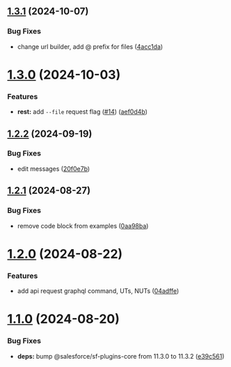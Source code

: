 ## [1.3.1](https://github.com/salesforcecli/plugin-api/compare/1.3.0...1.3.1) (2024-10-07)

### Bug Fixes

- change url builder, add @ prefix for files ([4acc1da](https://github.com/salesforcecli/plugin-api/commit/4acc1da182c8c735089348f93bded14f6c685626))

# [1.3.0](https://github.com/salesforcecli/plugin-api/compare/1.2.2...1.3.0) (2024-10-03)

### Features

- **rest:** add `--file` request flag ([#14](https://github.com/salesforcecli/plugin-api/issues/14)) ([aef0d4b](https://github.com/salesforcecli/plugin-api/commit/aef0d4b136f29ab5bd46ef4482169c5b13a720a0))

## [1.2.2](https://github.com/salesforcecli/plugin-api/compare/1.2.1...1.2.2) (2024-09-19)

### Bug Fixes

- edit messages ([20f0e7b](https://github.com/salesforcecli/plugin-api/commit/20f0e7b51924889d31cfcd435a875befe5e1c472))

## [1.2.1](https://github.com/salesforcecli/plugin-api/compare/1.2.0...1.2.1) (2024-08-27)

### Bug Fixes

- remove code block from examples ([0aa98ba](https://github.com/salesforcecli/plugin-api/commit/0aa98ba9a87870750be4d02c936be460ddb14cdc))

# [1.2.0](https://github.com/salesforcecli/plugin-api/compare/1.1.0...1.2.0) (2024-08-22)

### Features

- add api request graphql command, UTs, NUTs ([04adffe](https://github.com/salesforcecli/plugin-api/commit/04adffea2543c2a018becacb7b4f22db7313b4b9))

# [1.1.0](https://github.com/salesforcecli/plugin-api/compare/e39c5610c36670bd59d86af4b9f0b23b0a0f6dfe...1.1.0) (2024-08-20)

### Bug Fixes

- **deps:** bump @salesforce/sf-plugins-core from 11.3.0 to 11.3.2 ([e39c561](https://github.com/salesforcecli/plugin-api/commit/e39c5610c36670bd59d86af4b9f0b23b0a0f6dfe))
